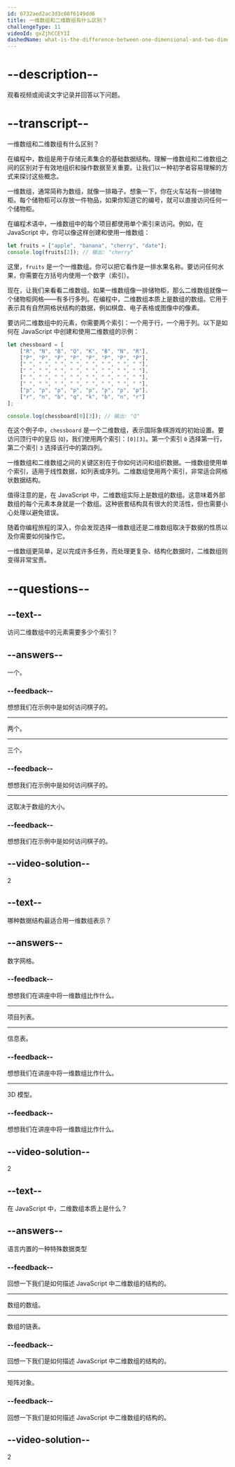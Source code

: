 ```yaml
---
id: 6732aed2ac3d3c08f6149dd6
title: 一维数组和二维数组有什么区别？
challengeType: 11
videoId: gxZjhCCEYII
dashedName: what-is-the-difference-between-one-dimensional-and-two-dimensional-arrays
---
```


# --description--

观看视频或阅读文字记录并回答以下问题。

# --transcript--

一维数组和二维数组有什么区别？

在编程中，数组是用于存储元素集合的基础数据结构。理解一维数组和二维数组之间的区别对于有效地组织和操作数据至关重要。让我们以一种初学者容易理解的方式来探讨这些概念。

一维数组，通常简称为数组，就像一排箱子。想象一下，你在火车站有一排储物柜。每个储物柜可以存放一件物品，如果你知道它的编号，就可以直接访问任何一个储物柜。

在编程术语中，一维数组中的每个项目都使用单个索引来访问。例如，在 JavaScript 中，你可以像这样创建和使用一维数组：

```js
let fruits = ["apple", "banana", "cherry", "date"];
console.log(fruits[2]); // 输出: "cherry"
```

这里，`fruits` 是一个一维数组。你可以把它看作是一排水果名称。要访问任何水果，你需要在方括号内使用一个数字（索引）。

现在，让我们来看看二维数组。如果一维数组像一排储物柜，那么二维数组就像一个储物柜网格——有多行多列。在编程中，二维数组本质上是数组的数组。它用于表示具有自然网格状结构的数据，例如棋盘、电子表格或图像中的像素。

要访问二维数组中的元素，你需要两个索引：一个用于行，一个用于列。以下是如何在 JavaScript 中创建和使用二维数组的示例：

```js
let chessboard = [
    ["R", "N", "B", "Q", "K", "B", "N", "R"],
    ["P", "P", "P", "P", "P", "P", "P", "P"],
    [" ", " ", " ", " ", " ", " ", " ", " "],
    [" ", " ", " ", " ", " ", " ", " ", " "],
    [" ", " ", " ", " ", " ", " ", " ", " "],
    [" ", " ", " ", " ", " ", " ", " ", " "],
    ["p", "p", "p", "p", "p", "p", "p", "p"],
    ["r", "n", "b", "q", "k", "b", "n", "r"]
];

console.log(chessboard[0][3]); // 输出: "Q"
```

在这个例子中，`chessboard` 是一个二维数组，表示国际象棋游戏的初始设置。要访问顶行中的皇后 (`Q`)，我们使用两个索引：`[0][3]`。第一个索引 `0` 选择第一行，第二个索引 `3` 选择该行中的第四列。

一维数组和二维数组之间的关键区别在于你如何访问和组织数据。一维数组使用单个索引，适用于线性数据，如列表或序列。二维数组使用两个索引，非常适合网格状数据结构。

值得注意的是，在 JavaScript 中，二维数组实际上是数组的数组。这意味着外部数组的每个元素本身就是一个数组。这种嵌套结构具有很大的灵活性，但也需要小心处理以避免错误。

随着你编程旅程的深入，你会发现选择一维数组还是二维数组取决于数据的性质以及你需要如何操作它。

一维数组更简单，足以完成许多任务，而处理更复杂、结构化数据时，二维数组则变得非常宝贵。

# --questions--

## --text--

访问二维数组中的元素需要多少个索引？

## --answers--

一个。

### --feedback--

想想我们在示例中是如何访问棋子的。

---

两个。

---

三个。

### --feedback--

想想我们在示例中是如何访问棋子的。

---

这取决于数组的大小。

### --feedback--

想想我们在示例中是如何访问棋子的。

## --video-solution--

2

## --text--

哪种数据结构最适合用一维数组表示？

## --answers--

数字网格。

### --feedback--

想想我们在讲座中将一维数组比作什么。

---

项目列表。

---

信息表。

### --feedback--

想想我们在讲座中将一维数组比作什么。

---

3D 模型。

### --feedback--

想想我们在讲座中将一维数组比作什么。

## --video-solution--

2

## --text--

在 JavaScript 中，二维数组本质上是什么？

## --answers--

语言内置的一种特殊数据类型

### --feedback--

回想一下我们是如何描述 JavaScript 中二维数组的结构的。

---

数组的数组。

---

数组的链表。

### --feedback--

回想一下我们是如何描述 JavaScript 中二维数组的结构的。

---

矩阵对象。

### --feedback--

回想一下我们是如何描述 JavaScript 中二维数组的结构的。

## --video-solution--

2


